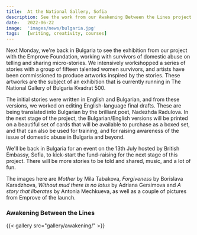 ```yaml
---
title:  At the National Gallery, Sofia
description: See the work from our Awakening Between the Lines project at Bulgaria's National Gallery
date:   2022-06-22
image:  'images/news/bulgaria.jpg'
tags:   [writing, creativity, courses]
---
```


Next Monday, we're back in Bulgaria to see the exhibition from our project with the Emprove Foundation, working with survivors of domestic abuse on telling and sharing micro-stories. We intensively workshopped a series of stories with a group of fifteen talented women survivors, and artists have been commissioned to produce artworks inspired by the stories. These artworks are the subject of an exhibition that is currently running in The National Gallery of Bulgaria Kvadrat 500.

The initial stories were written in English and Bulgarian, and from these versions, we worked on editing English-language final drafts. These are being translated into Bulgarian by the brilliant poet, Nadezhda Radulova. In the next stage of the project, the Bulgarian/English versions will be printed on a beautiful set of cards that will be available to purchase as a boxed set, and that can also be used for training, and for raising awareness of the issue of domestic abuse in Bulgaria and beyond.

We'll be back in Bulgaria for an event on the 13th July hosted by British Embassy, Sofia, to kick-start the fund-raising for the next stage of this project. There will be more stories to be told and shared, music, and a lot of fun.

The images here are *Mother* by Mila Tabakova, *Forgiveness* by Borislava Karadzhova, *Without mud there is no lotus* by Adriana Gersimova and *A story that liberates* by Antonia Mechkueva, as well as a couple of pictures from Emprove of the launch.



### Awakening Between the Lines

{{< gallery src="gallery/awakening/" >}}